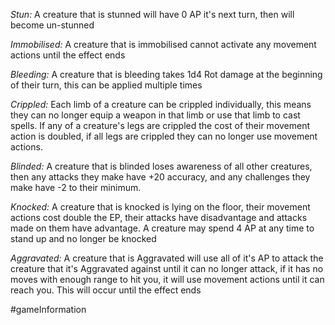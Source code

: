 *Stun:* A creature that is stunned will have 0 AP it's next turn, then will become un-stunned

*Immobilised:* A creature that is immobilised cannot activate any movement actions until the effect ends

*Bleeding:* A creature that is bleeding takes 1d4 Rot damage at the beginning of their turn, this can be applied multiple times

*Crippled:* Each limb of a creature can be crippled individually, this means they can no longer equip a weapon in that limb or use that limb to cast spells. If any of a creature's legs are crippled the cost of their movement action is doubled, if all legs are crippled they can no longer use movement actions.

*Blinded:* A creature that is blinded loses awareness of all other creatures, then any attacks they make have +20 accuracy, and any challenges they make have -2 to their minimum.

*Knocked:* A creature that is knocked is lying on the floor, their movement actions cost double the EP, their attacks have disadvantage and attacks made on them have advantage. A creature may spend 4 AP at any time to stand up and no longer be knocked

*Aggravated:* A creature that is Aggravated will use all of it's AP to attack the creature that it's Aggravated against until it can no longer attack, if it has no moves with enough range to hit you, it will use movement actions until it can reach you. This will occur until the effect ends

#gameInformation 